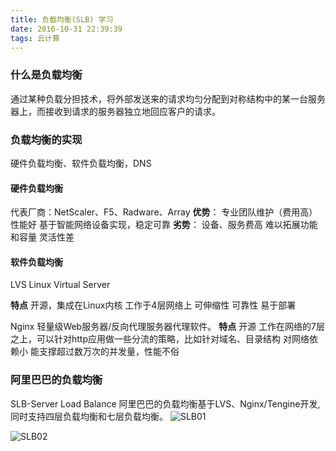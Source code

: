 ```yaml
---
title: 负载均衡(SLB) 学习
date: 2016-10-31 22:39:39
tags: 云计算
---
```


### 什么是负载均衡
通过某种负载分担技术，将外部发送来的请求均匀分配到对称结构中的某一台服务器上，而接收到请求的服务器独立地回应客户的请求。

### 负载均衡的实现
硬件负载均衡、软件负载均衡，DNS

#### 硬件负载均衡 
代表厂商：NetScaler、F5、Radware、Array
**优势**：
专业团队维护（费用高）
性能好
基于智能网络设备实现，稳定可靠
**劣势**：
设备、服务费高
难以拓展功能和容量
灵活性差

#### 软件负载均衡
LVS
Linux Virtual Server

**特点**
开源，集成在Linux内核
工作于4层网络上
可伸缩性
可靠性
易于部署

Nginx
轻量级Web服务器/反向代理服务器代理软件。
**特点**
开源
工作在网络的7层之上，可以针对http应用做一些分流的策略，比如针对域名、目录结构
对网络依赖小
能支撑超过数万次的并发量，性能不俗

### 阿里巴巴的负载均衡
SLB-Server Load Balance
阿里巴巴的负载均衡基于LVS、Nginx/Tengine开发,同时支持四层负载均衡和七层负载均衡。
![SLB01](/sourcepictures/20161101/SLB01.jpg)

![SLB02](/sourcepictures/20161101/SBL02.jpg)









